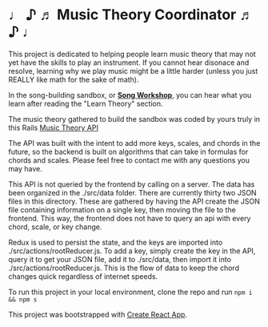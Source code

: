 <h1>♩ ♪ ♬ Music Theory Coordinator ♬ ♪ ♩</h1>

This project is dedicated to helping people learn music theory that may not yet have the skills to play an instrument.
If you cannot hear disonace and resolve, learning why we play music might be a little harder (unless you just REALLY like math for the sake of math).

In the song-building sandbox, or <a href="https://music-theory-coordinator.netlify.app/"><strong>Song Workshop</strong></a>, you can hear
what you learn after reading the "Learn Theory" section.

The music theory gathered to build the sandbox was coded by yours truly in this Rails <a href="https://github.com/taylortreece/music-theory-coordinator-api">Music Theory API</a>

The API was built with the intent to add more keys, scales, and chords in the future, so the backend is built on algorithms that can take in formulas for chords and scales. Please feel free to contact me with any questions you may have.

This API is not queried by the frontend by calling on a server. The data has been organized in the ./src/data folder. There are currently thirty two JSON files in this directory. These are gathered by having the API create the JSON file containing information on a single key, then moving the file to the frontend. This way, the frontend does not have to query an api with every chord, scale, or key change. 

Redux is used to persist the state, and the keys are imported into ./src/actions/rootReducer.js. To add a key, simply create the key in the API, query it to get your JSON file, add it to ./src/data, then import it into ./src/actions/rootReducer.js. This is the flow of data to keep the chord changes quick regardless of internet speeds.

To run this project in your local environment, clone the repo and run ```npm i && npm s```

This project was bootstrapped with [Create React App](https://github.com/facebook/create-react-app).


